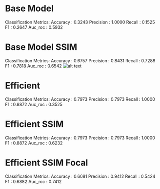 # Base Model
Classification Metrics:
Accuracy  : 0.3243
Precision : 1.0000
Recall    : 0.1525
F1        : 0.2647
Auc_roc   : 0.5932


# Base Model SSIM
Classification Metrics:
Accuracy  : 0.6757
Precision : 0.8431
Recall    : 0.7288
F1        : 0.7818
Auc_roc   : 0.6542
![alt text](base:model_SSIM.png)

# Efficient
Classification Metrics:
Accuracy  : 0.7973
Precision : 0.7973
Recall    : 1.0000
F1        : 0.8872
Auc_roc   : 0.3525

# Efficient SSIM
Classification Metrics:
Accuracy  : 0.7973
Precision : 0.7973
Recall    : 1.0000
F1        : 0.8872
Auc_roc   : 0.6232

# Efficient SSIM Focal
Classification Metrics:
Accuracy  : 0.6081
Precision : 0.9412
Recall    : 0.5424
F1        : 0.6882
Auc_roc   : 0.7412
